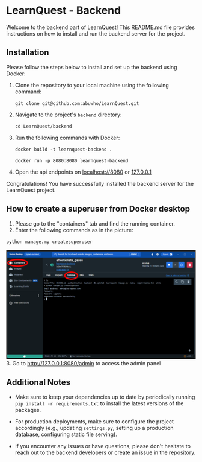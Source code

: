 # LearnQuest - Backend

Welcome to the backend part of LearnQuest! This README.md file provides instructions on how to install and run the backend server for the project. 

## Installation

Please follow the steps below to install and set up the backend using Docker:

1. Clone the repository to your local machine using the following command:

   ```
   git clone git@github.com:abuwho/LearnQuest.git
   ```

2. Navigate to the project's `backend` directory:

   ```
   cd LearnQuest/backend
   ```

3. Run the following commands with Docker: 
   ```
   docker build -t learnquest-backend .
   ```
   ```
   docker run -p 8080:8080 learnquest-backend
   ```

4. Open the api endpoints on [localhost://8080](http://localhost:8080) or [127.0.0.1](http://127.0.0.1:8080)

Congratulations! You have successfully installed the backend server for the LearnQuest project. 


## How to create a superuser from Docker desktop
1. Please go to the "containers" tab and find the running container.
2. Enter the following commands as in the picture:
```
python manage.my createsuperuser
```
![Create Superuser](/backend/docs/images/create-superuser-from-docker-terminal.png)
3. Go to http://127.0.0.1:8080/admin to access the admin panel


## Additional Notes

- Make sure to keep your dependencies up to date by periodically running `pip install -r requirements.txt` to install the latest versions of the packages.

- For production deployments, make sure to configure the project accordingly (e.g., updating `settings.py`, setting up a production database, configuring static file serving).

- If you encounter any issues or have questions, please don't hesitate to reach out to the backend developers or create an issue in the repository.
